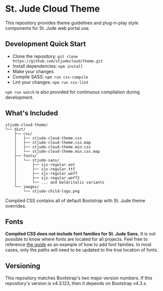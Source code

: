 # St. Jude Cloud Theme
This repository provides theme guidelines and plug-n-play style components for St. Jude web portal use.

## Development Quick Start

- Clone the repository: `git clone https://github.com/stjudecloud/theme.git`
- Install dependencies: `npm install`
- Make your changes
- Compile SASS: `npm run css-compile`
- Lint your changes: `npm run css-lint`

`npm run watch` is also provided for continuous compilation during development.

## What's Included

```text
stjude-cloud-theme/
└── dist/
    ├── css/
    │   ├── stjude-cloud-theme.css
    │   ├── stjude-cloud-theme.css.map
    │   ├── stjude-cloud-theme.min.css
    │   └── stjude-cloud-theme.min.css.map
    ├── fonts/
    │   └── stjude-sans/
    │       ├── sjs-regular.eot
    │       ├── sjs-regular.ttf
    │       ├── sjs-regular.woff
    │       ├── sjs-regular.woff2
    │       └── ... and bold/italic variants
    └── images/
        └── stjude-child-logo.png
```

Compiled CSS contains all of default Bootstrap with St. Jude theme overrides.

## Fonts
**Compiled CSS does not include font families for St. Jude Sans.** It is not possible to know where fonts are located for all projects. Feel free to reference [the guide](guide/scss/_typography.scss) as an example of how to add font families. In most cases, only the paths will need to be updated to the true location of fonts.

## Versioning
This repository matches Bootstrap's two major version numbers. If this repository's version is v4.3.123, then it depends on Bootstrap v4.3.x.
